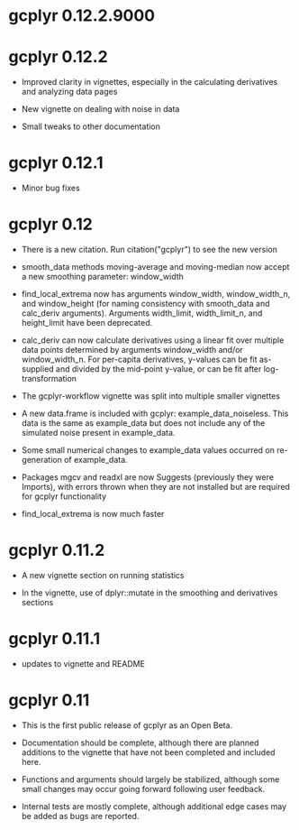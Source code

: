 # gcplyr 0.12.2.9000

# gcplyr 0.12.2

* Improved clarity in vignettes, especially in the calculating derivatives and analyzing data pages

* New vignette on dealing with noise in data

* Small tweaks to other documentation

# gcplyr 0.12.1

* Minor bug fixes

# gcplyr 0.12

* There is a new citation. Run citation("gcplyr") to see the new version

* smooth_data methods moving-average and moving-median now accept a new smoothing parameter: window_width

* find_local_extrema now has arguments window_width, window_width_n, and window_height (for naming consistency with smooth_data and calc_deriv arguments). Arguments width_limit, width_limit_n, and height_limit have been deprecated.

* calc_deriv can now calculate derivatives using a linear fit over multiple data points determined by arguments window_width and/or window_width_n. For per-capita derivatives, y-values can be fit as-supplied and divided by the mid-point y-value, or can be fit after log-transformation

* The gcplyr-workflow vignette was split into multiple smaller vignettes

* A new data.frame is included with gcplyr: example_data_noiseless. This data is the same as example_data but does not include any of the simulated noise present in example_data.

* Some small numerical changes to example_data values occurred on re-generation of example_data.

* Packages mgcv and readxl are now Suggests (previously they were Imports), with errors thrown when they are not installed but are required for gcplyr functionality

* find_local_extrema is now much faster

# gcplyr 0.11.2

* A new vignette section on running statistics 

* In the vignette, use of dplyr::mutate in the smoothing and derivatives sections

# gcplyr 0.11.1

* updates to vignette and README

# gcplyr 0.11

* This is the first public release of gcplyr as an Open Beta.

* Documentation should be complete, although there are planned additions to the vignette that have not been completed and included here.

* Functions and arguments should largely be stabilized, although some small changes may occur going forward following user feedback.

* Internal tests are mostly complete, although additional edge cases may be added as bugs are reported.
